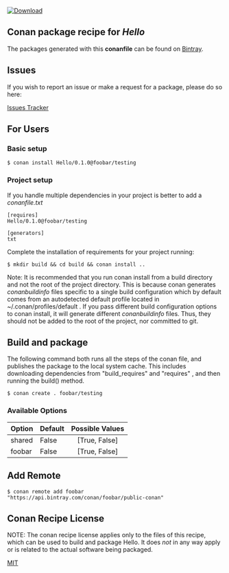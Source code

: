 [![Download](https://api.bintray.com/packages/foobar/public-conan/Hello%3Afoobar/images/download.svg) ](https://bintray.com/foobar/public-conan/Hello%3Afoobar/_latestVersion)

## Conan package recipe for *Hello*

<Description of Hello here>

The packages generated with this **conanfile** can be found on [Bintray](https://bintray.com/foobar/public-conan/Hello%3Afoobar).


## Issues

If you wish to report an issue or make a request for a package, please do so here:

[Issues Tracker](https://github.com/bincrafters/community/issues)


## For Users

### Basic setup

    $ conan install Hello/0.1.0@foobar/testing

### Project setup

If you handle multiple dependencies in your project is better to add a *conanfile.txt*

    [requires]
    Hello/0.1.0@foobar/testing

    [generators]
    txt

Complete the installation of requirements for your project running:

    $ mkdir build && cd build && conan install ..

Note: It is recommended that you run conan install from a build directory and not the root of the project directory.  This is because conan generates *conanbuildinfo* files specific to a single build configuration which by default comes from an autodetected default profile located in ~/.conan/profiles/default .  If you pass different build configuration options to conan install, it will generate different *conanbuildinfo* files.  Thus, they should not be added to the root of the project, nor committed to git.


## Build and package

The following command both runs all the steps of the conan file, and publishes the package to the local system cache.  This includes downloading dependencies from "build_requires" and "requires" , and then running the build() method.

    $ conan create . foobar/testing


### Available Options
| Option        | Default | Possible Values  |
| ------------- |:----------------- |:------------:|
| shared      | False |  [True, False] |
| foobar      | False |  [True, False] |


## Add Remote

    $ conan remote add foobar "https://api.bintray.com/conan/foobar/public-conan"


## Conan Recipe License

NOTE: The conan recipe license applies only to the files of this recipe, which can be used to build and package Hello.
It does *not* in any way apply or is related to the actual software being packaged.

[MIT](git@github.com:bincrafters/conan-readme-generator/blob/testing/0.1.0/LICENSE.md)
